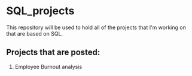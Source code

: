 # SQL_projects 
This repository will be used to hold all of the projects that I'm working on that are based on SQL. 
 
## Projects that are posted: 
1. Employee Burnout analysis 
